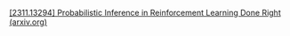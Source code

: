 [[2311.13294] Probabilistic Inference in Reinforcement Learning Done Right (arxiv.org)](https://arxiv.org/abs/2311.13294)